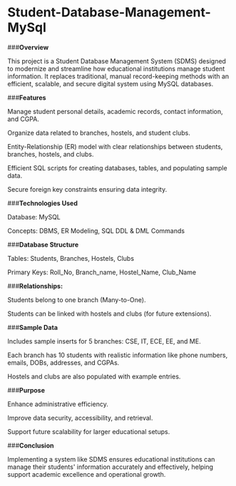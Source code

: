 # Student-Database-Management-MySql
###**Overview**


This project is a Student Database Management System (SDMS) designed to modernize and streamline how educational institutions manage student information. It replaces traditional, manual record-keeping methods with an efficient, scalable, and secure digital system using MySQL databases.

###**Features**


Manage student personal details, academic records, contact information, and CGPA.

Organize data related to branches, hostels, and student clubs.

Entity-Relationship (ER) model with clear relationships between students, branches, hostels, and clubs.

Efficient SQL scripts for creating databases, tables, and populating sample data.

Secure foreign key constraints ensuring data integrity.

###**Technologies Used**


Database: MySQL

Concepts: DBMS, ER Modeling, SQL DDL & DML Commands

###**Database Structure**


Tables: Students, Branches, Hostels, Clubs

Primary Keys: Roll_No, Branch_name, Hostel_Name, Club_Name

###**Relationships:**


Students belong to one branch (Many-to-One).

Students can be linked with hostels and clubs (for future extensions).

###**Sample Data**


Includes sample inserts for 5 branches: CSE, IT, ECE, EE, and ME.

Each branch has 10 students with realistic information like phone numbers, emails, DOBs, addresses, and CGPAs.

Hostels and clubs are also populated with example entries.

###**Purpose**


Enhance administrative efficiency.

Improve data security, accessibility, and retrieval. 

Support future scalability for larger educational setups.

###**Conclusion**


Implementing a system like SDMS ensures educational institutions can manage their students' information accurately and effectively, helping support academic excellence and operational growth.
